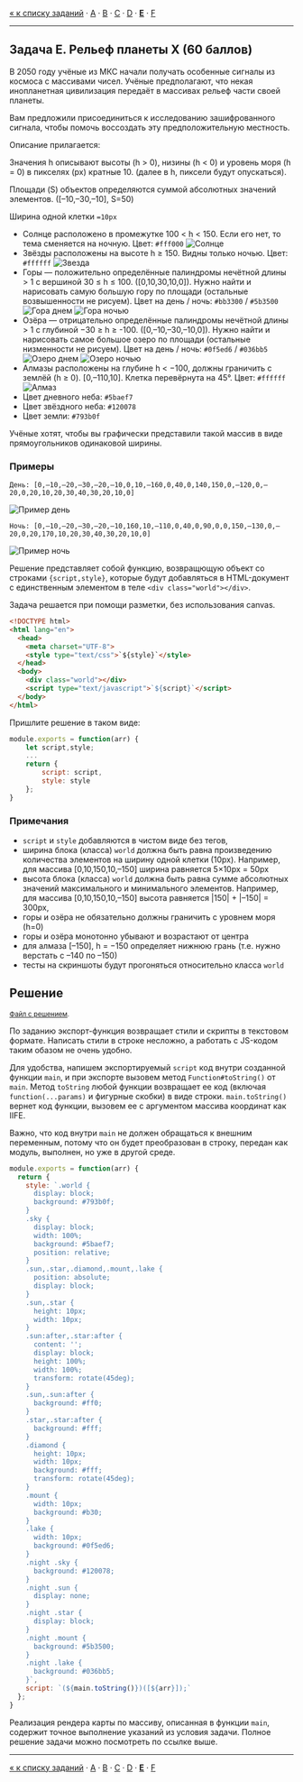[« к списку заданий](../../README.md) · [A](../A/README.md) · [B](../B/README.md) · [C](../C/README.md) · [D](../D/README.md) · **[E](../E/README.md)** · [F](../F/README.md)

------

<a name="task-E"><h2>Задача E. Рельеф планеты Х (60 баллов)</h2></a>

В 2050 году учёные из МКС начали получать особенные сигналы из космоса с массивами чисел. Учёные предполагают, что некая инопланетная цивилизация передаёт в массивах рельеф части своей планеты.

Вам предложили присоединиться к исследованию зашифрованного сигнала, чтобы помочь воссоздать эту предположительную местность.

Описание прилагается:

Значения h описывают высоты (h > 0), низины (h < 0) и уровень моря (h = 0) в пикселях (px) кратные 10. (далее в h, пиксели будут опускаться).

Площади (S) объектов определяются суммой абсолютных значений элементов. ([–10,–30,–10], S=50)

Ширина одной клетки `=10px`

* Солнце расположено в промежутке 100 < h < 150. Если его нет, то тема сменяется на ночную. Цвет: `#fff000` ![Солнце](statement-image-sun.jfif "Солнце")
* Звёзды расположены на высоте h ≥ 150. Видны только ночью. Цвет: `#ffffff` ![Звезда](statement-image-star.jfif "Звезда")
* Горы — положительно определённые палиндромы нечётной длины > 1 с вершиной 30 ≤ h ≤ 100. ([0,10,30,10,0]). Нужно найти и нарисовать самую большую гору по площади (остальные возвышенности не рисуем). Цвет на день / ночь: `#bb3300` / `#5b3500` ![Гора днем](statement-image-mountain-day.jfif "Гора днем") ![Гора ночью](statement-image-mountain-night.jfif "Гора ночью")
* Озёра — отрицательно определённые палиндромы нечётной длины > 1 с глубиной −30 ≥ h ≥ -100. ([0,–10,–30,–10,0]). Нужно найти и нарисовать самое большое озеро по площади (остальные низменности не рисуем). Цвет на день / ночь: `#0f5ed6` / `#036bb5` ![Озеро днем](statement-image-lake-day.jfif "Озеро днем") ![Озеро ночью](statement-image-lake-night.jfif "Озеро ночью")
* Алмазы расположены на глубине h < −100, должны граничить с землёй (h ≥ 0). [0,–110,10]. Клетка перевёрнута на 45°. Цвет: `#ffffff` ![Алмаз](statement-image-diamond.jfif "Алмаз")
* Цвет дневного неба: `#5baef7`
* Цвет звёздного неба: `#120078`
* Цвет земли: `#793b0f`

Учёные хотят, чтобы вы графически представили такой массив в виде прямоугольников одинаковой ширины.

### Примеры

```
День: [0,–10,–20,–30,–20,–10,0,10,–160,0,40,0,140,150,0,–120,0,–20,0,20,10,20,30,40,30,20,10,0]
```
![Пример день](statement-image-example-day.png "Пример день")

```
Ночь: [0,–10,–20,–30,–20,–10,160,10,–110,0,40,0,90,0,0,150,–130,0,–20,0,20,170,10,20,30,40,30,20,10,0]
```
![Пример ночь](statement-image-example-night.png "Пример ночь")

Решение представляет собой функцию, возвращющую объект со строками `{script,style}`, которые будут добавляться в HTML-документ с единственным элементом в теле `<div class="world"></div>`.

Задача решается при помощи разметки, без использования canvas.

``` html
<!DOCTYPE html>  
<html lang="en">  
  <head>  
    <meta charset="UTF-8">  
    <style type="text/css">`${style}`</style>  
  </head>  
  <body>  
    <div class="world"></div>  
    <script type="text/javascript">`${script}`</script>  
  </body>  
</html>
```

Пришлите решение в таком виде:

``` js
module.exports = function(arr) {  
    let script,style;  
    ...  
    return {  
        script: script,  
        style: style  
    };  
}
```

### Примечания

* `script` и `style` добавляются в чистом виде без тегов,
* ширина блока (класса) `world` должна быть равна произведению количества элементов на ширину одной клетки (10px). Например, для массива [0,10,150,10,–150] ширина равняется 5×10px = 50px
* высота блока (класса) `world` должна быть равна сумме абсолютных значений максимального и минимального элементов. Например, для массива [0,10,150,10,–150] высота равняется |150| + |–150| = 300px,
* горы и озёра не обязательно должны граничить с уровнем моря (h=0)
* горы и озёра монотонно убывают и возрастают от центра
* для алмаза [–150], h = −150 определяет нижнюю грань (т.е. нужно верстать с –140 по –150)
* тесты на скриншоты будут прогоняться относительно класса `world`


Решение
------
<sup>[Файл с решением](answer/index.html).</sup>

По заданию экспорт-функция возвращает стили и скрипты в текстовом формате. Написать стили в строке несложно, а работать с JS-кодом таким обазом не очень удобно. 

Для удобства, напишем экспортируемый `script` код внутри созданной функции `main`, и при экспорте вызовем метод `Function#toString()` от `main`. Метод `toString` любой функции возвращает ее код (включая `function(...params)` и фигурные скобки) в виде строки. `main.toString()` вернет код функции, вызовем ее с аргументом массива координат как IIFE.

Важно, что код внутри `main` не должен обращаться к внешним переменным, потому что он будет преобразован в строку, передан как модуль, выполнен, но уже в другой среде.

``` js
module.exports = function(arr) {  
  return {
    style: `.world {
      display: block;
      background: #793b0f;
    }
    .sky {
      display: block;
      width: 100%;
      background: #5baef7;
      position: relative;
    }
    .sun,.star,.diamond,.mount,.lake {
      position: absolute;
      display: block;
    }
    .sun,.star {
      height: 10px;
      width: 10px;
    }
    .sun:after,.star:after {
      content: '';
      display: block;
      height: 100%;
      width: 100%;
      transform: rotate(45deg);
    }
    .sun,.sun:after {
      background: #ff0;
    }
    .star,.star:after {
      background: #fff;
    }
    .diamond {
      height: 10px;
      width: 10px;
      background: #fff;
      transform: rotate(45deg);
    }
    .mount {
      width: 10px;
      background: #b30;
    }
    .lake {
      width: 10px;
      background: #0f5ed6;
    }
    .night .sky {
      background: #120078;
    }
    .night .sun {
      display: none;
    }
    .night .star {
      display: block;
    }
    .night .mount {
      background: #5b3500;
    }
    .night .lake {
      background: #036bb5;
    }`,
    script: `(${main.toString()})([${arr}]);`
  };  
}
```
Реализация рендера карты по массиву, описанная в функции `main`, содержит точное выполнение указаний из условия задачи. Полное решение задачи можно посмотреть по ссылке выше.

-----
[« к списку заданий](../../README.md) · [A](../A/README.md) · [B](../B/README.md) · [C](../C/README.md) · [D](../D/README.md) · **[E](../E/README.md)** · [F](../F/README.md)
